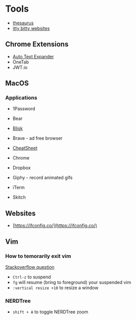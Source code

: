 # Tools

* [thesaurus](http://www.onelook.com/thesaurus/)
* [itty bitty websites](https://github.com/alcor/itty-bitty)

## Chrome Extensions

* [Auto Text Expander](https://github.com/carlinyuen/ChromeAutoTextExpander)
* OneTab
* JWT.io

## MacOS

### Applications

* 1Password
* Bear

* [Blisk](https://blisk.io)
* Brave - ad free browser

* [CheatSheet](https://cheatsheetapp.com/LandingCheatSheet/)
* Chrome

* Dropbox

* Giphy - record animated gifs

* iTerm

* Skitch



## Websites

* [https://ifconfig.co/](https://ifconfig.co/)

## Vim

### How to temorarily exit vim

[Stackoverflow question](http://stackoverflow.com/questions/1879219/how-to-temporarily-exit-vim-and-go-back)

* `Ctrl-z` to suspend
* `fg` will resume \(bring to foreground\) your suspended vim
* `:vertical resize +10` to resize a window

### NERDTree

* `shift + A` to toggle NERDTree zoom



